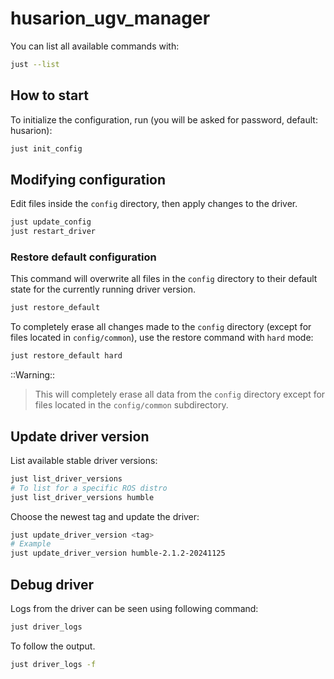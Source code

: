# husarion_ugv_manager

You can list all available commands with:

```bash
just --list
```

## How to start

To initialize the configuration, run (you will be asked for password, default: husarion):

```bash
just init_config
```

## Modifying configuration

Edit files inside the `config` directory, then apply changes to the driver.

```bash
just update_config
just restart_driver
```

### Restore default configuration

This command will overwrite all files in the `config` directory to their default state for the currently running driver version.

```bash
just restore_default
```

To completely erase all changes made to the `config` directory (except for files located in `config/common`), use the restore command with `hard` mode:

```bash
just restore_default hard
```

::Warning::
> This will completely erase all data from the `config` directory except for files located in the `config/common` subdirectory.

## Update driver version

List available stable driver versions:

```bash
just list_driver_versions
# To list for a specific ROS distro
just list_driver_versions humble
```

Choose the newest tag and update the driver:

```bash
just update_driver_version <tag>
# Example
just update_driver_version humble-2.1.2-20241125
```

## Debug driver

Logs from the driver can be seen using following command:

```bash
just driver_logs
```

To follow the output.

```bash
just driver_logs -f
```
